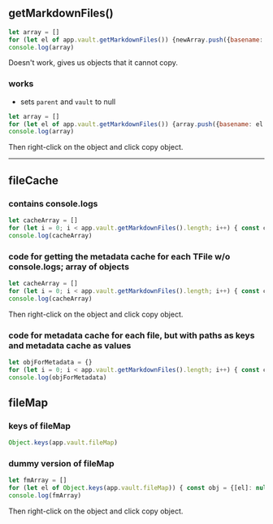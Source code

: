 ## getMarkdownFiles()

```javascript
let array = []
for (let el of app.vault.getMarkdownFiles()) {newArray.push({basename: el.basename, deleted: el.deleted, extension: el.extension, name: el.name, parent: el.parent, path: el.path, saving: el.saving, stat: el.stat, unsafeCachedData: el.unsafeCachedData, vault: el.vault})}
console.log(array)
```

Doesn't work, gives us objects that it cannot copy.

### works

- sets `parent` and `vault` to null

```javascript
let array = []
for (let el of app.vault.getMarkdownFiles()) {array.push({basename: el.basename, deleted: el.deleted, extension: el.extension, name: el.name, parent: null, path: el.path, saving: el.saving, stat: el.stat, unsafeCachedData: el.unsafeCachedData, vault: null})}
console.log(array)
```

Then right-click on the object and click copy object.

---

## fileCache

###  contains console.logs

```javascript
let cacheArray = []
for (let i = 0; i < app.vault.getMarkdownFiles().length; i++) { const currFile = app.vault.getMarkdownFiles()[i] ; const cache = app.metadataCache.getFileCache(currFile) ; console.log(cache) ; const path = currFile.path ; console.log(path); const obj = {[path]: cache}; console.log(obj); cacheArray.push(obj)}
console.log(cacheArray)
```

### code for getting the metadata cache for each TFile w/o console.logs; array of objects

```javascript
let cacheArray = []
for (let i = 0; i < app.vault.getMarkdownFiles().length; i++) { const currFile = app.vault.getMarkdownFiles()[i] ; const cache = app.metadataCache.getFileCache(currFile) ; const path = currFile.path ; const obj = {[path]: cache}; cacheArray.push(obj)}
console.log(cacheArray)
```

Then right-click on the object and click copy object.

### code for metadata cache for each file, but with paths as keys and metadata cache as values

```javascript
let objForMetadata = {}
for (let i = 0; i < app.vault.getMarkdownFiles().length; i++) { const currFile = app.vault.getMarkdownFiles()[i] ; const cache = app.metadataCache.getFileCache(currFile) ; const path = currFile.path ; objForMetadata[path] = cache}
console.log(objForMetadata)
```


## fileMap

### keys of fileMap

```javascript
Object.keys(app.vault.fileMap)
```

### dummy version of fileMap

```javascript
let fmArray = []
for (let el of Object.keys(app.vault.fileMap)) { const obj = {[el]: null} ; fmArray.push(obj)}
console.log(fmArray)
```
Then right-click on the object and click copy object.